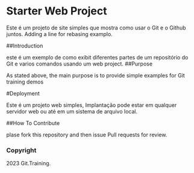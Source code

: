 # Starter Web Project

Este é um projeto de site simples que mostra como usar o Git e o Github juntos.
Adding a line for rebasing examplo.

##Introduction

este é um exemplo de como exibit diferentes partes de um repositório do Git e varios comandos usando um web project.
##Purpose

As stated above, the main purpose is to provide simple examples for Git training demos

#Deployment

Este é um projeto web simples, Implantação pode estar em qualquer servidor web ou até em um sistema de arquivo local.

##How To Contribute

plase fork this repository and then issue Pull requests for review.

### Copyright

2023 Git.Training.